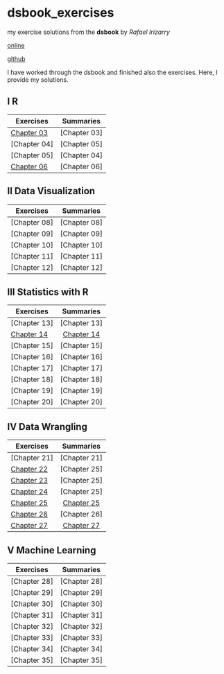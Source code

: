 # dsbook_exercises
my exercise solutions from the **dsbook** by *Rafael Irizarry*

[online](https://rafalab.github.io/dsbook)

[github](https://github.com/rafalab/dsbook)

I have worked through the dsbook and finished also the exercises. Here, I provide my solutions.

I R
------

 Exercises  |    Summaries  |
----------|:-------------:|
 [Chapter 03](ex_03_r_basics.html) |  [Chapter 03] |
 [Chapter 04] |  [Chapter 05] |
 [Chapter 05] |  [Chapter 04] |
 [Chapter 06](ex_06_importing_data.html) |  [Chapter 06] |

II Data Visualization
------

 Exercises  |    Summaries  |
----------|:-------------:|
 [Chapter 08] |  [Chapter 08] |
 [Chapter 09] |  [Chapter 09] |
 [Chapter 10] |  [Chapter 10] |
 [Chapter 11] |  [Chapter 11] |
 [Chapter 12] |  [Chapter 12] |

III Statistics with R
------

 Exercises  |    Summaries  |
----------|:-------------:|
 [Chapter 13] |  [Chapter 13] |
 [Chapter 14](ex_14_probability.html) |  [Chapter 14](su_14_probability.html) |
 [Chapter 15] |  [Chapter 15] |
 [Chapter 16] |  [Chapter 16] |
 [Chapter 17] |  [Chapter 17] |
 [Chapter 18] |  [Chapter 18] |
 [Chapter 19] |  [Chapter 19] |
 [Chapter 20] |  [Chapter 20] |

IV Data Wrangling
------

 Exercises  |    Summaries  |
----------|:-------------:|
 [Chapter 21] |  [Chapter 21] |
 [Chapter 22](ex_22_reshaping_data.html) |  [Chapter 25] |
 [Chapter 23](ex_23_joining_tables.html) |  [Chapter 25] |
 [Chapter 24](ex_24_web_scraping.html) |  [Chapter 25] |
 [Chapter 25](ex_25_string_processing.html) |  [Chapter 25](su_25_string_processing.html) |
 [Chapter 26](ex_26_parsing_dates_and_times.html) | [Chapter 26]  |
 [Chapter 27](ex_27_text_mining.html) | [Chapter 27](su_27_text_mining.html) |

V Machine Learning
------

 Exercises  |    Summaries  |
----------|:-------------:|
 [Chapter 28] | [Chapter 28] |
 [Chapter 29] | [Chapter 29] |
 [Chapter 30] | [Chapter 30] |
 [Chapter 31] | [Chapter 31] |
 [Chapter 32] | [Chapter 32] |
 [Chapter 33] | [Chapter 33] |
 [Chapter 34] | [Chapter 34] |
 [Chapter 35] | [Chapter 35] |


